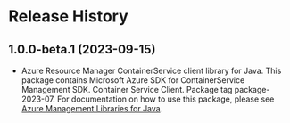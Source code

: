 # Release History

## 1.0.0-beta.1 (2023-09-15)

- Azure Resource Manager ContainerService client library for Java. This package contains Microsoft Azure SDK for ContainerService Management SDK. Container Service Client. Package tag package-2023-07. For documentation on how to use this package, please see [Azure Management Libraries for Java](https://aka.ms/azsdk/java/mgmt).
